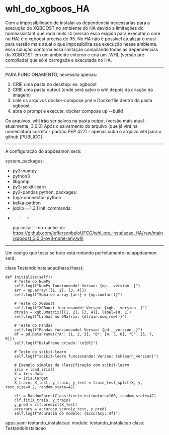 # whl_do_xgboos_HA
Com a impossibilidade de instalar as dependencia necessarias para a execução do XGBOOST no ambiente do HA devido a limitações do homeassistant que roda muls r4 (versão essa exigida para executar o core no HA) e o xgboost precisa de R5. No HA não é possível atualizar o musl para versão mais atual o que impossibilita sua execução nesse ambiente. essa solução contorna essa limitação compilando todas as dependencias do XGBOOST em um ambiente externo e cria um .WHL (versão pré-compilada) que só é carregada e executada no HA.  

--------------------
PARA FUNCIONAMENTO, necessita apenas:

1) CRIE uma pasta no desktop: ex: xgboost
2) CRIE uma pasta output (onde será salvo o whl depois da criação da imagem)
3) cole os arquivos docker-compose.yml e Dockerfile dentro da pasta xgboost
4) abra o prompt e execute: docker compose up --build

Os arquivos .whl irão ser salvos na pasta output (versão mais atual - atualmente, 3.0.0)
Após o salvamento do arquivo (que já virá na nomeclatura correta - padrão PEP 427) - apenas suba o arquivo whl para o github [PUBLICO]

------------

A configuração do appdeamon será: 


system_packages:
  - py3-numpy
  - python3
  - libgomp
  - py3-scikit-learn
  - py3-pandas
python_packages:
  - tuya-connector-python
  - kafka-python
  - joblib==1.3.1
init_commands:
  - >-
    pip install --no-cache-dir
    https://github.com/jeffersonbeloUFCG/whl_pre_instalacao_HA/raw/main/xgboost_3.0.0-py3-none-any.whl

----------

Um codigo que testa se tudo está rodando perfeitamente no appdaemon será: 

class TestandoInstalacao(hass.Hass):

    def initialize(self):
        # Teste do NumPy
        self.log(f"NumPy funcionando! Versao: {np.__version__}")
        arr = np.array([[1, 2], [3, 4]])
        self.log(f"Soma de array {arr} = {np.sum(arr)}")

        # Teste do XGBoost
        self.log(f"XGBoost funcionando! Versao: {xgb.__version__}")
        dtrain = xgb.DMatrix([[1, 2], [3, 4]], label=[0, 1])
        self.log(f"Linhas no DMatrix: {dtrain.num_row()}")

        # Teste do Pandas
        self.log(f"Pandas funcionando! Versao: {pd.__version__}")
        df = pd.DataFrame({"A": [1, 2, 3], "B": [4, 5, 6], "C": [5, 7, 9]})
        self.log(f"DataFrame criado: \n{df}")

        # Teste do scikit-learn
        self.log(f"scikit-learn funcionando! Versao: {sklearn_version}")
        
        # Exemplo simples de classificação com scikit-learn
        iris = load_iris()
        X = iris.data
        y = iris.target
        X_train, X_test, y_train, y_test = train_test_split(X, y, test_size=0.2, random_state=42)
        
        clf = RandomForestClassifier(n_estimators=100, random_state=42)
        clf.fit(X_train, y_train)
        y_pred = clf.predict(X_test)
        accuracy = accuracy_score(y_test, y_pred)
        self.log(f"Acuracia do modelo: {accuracy:.4f}")
  
apps.yaml
testando_instalacao:
  module: testando_instalacao
  class: TestandoInstalacao
